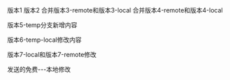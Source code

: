 版本1
版本2
合并版本3-remote和版本3-local
合并版本4-remote和版本4-local

版本5-temp分支新增内容

版本6-temp-local修改内容


版本7-local和版本7-remote修改


发送的免费---本地修改



